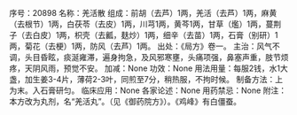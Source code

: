 序号：20898
名称：羌活散
组成：前胡（去芦）1两，羌活（去芦）1两，麻黄（去根节）1两，白茯苓（去皮）1两，川芎1两，黄芩1两，甘草（爁）1两，蔓荆子（去白皮）1两，枳壳（去瓤，麸炒）1两，细辛（去苗）1两，石膏（别研）1两，菊花（去梗）1两，防风（去芦）1两。
出处：《局方》卷一。
主治：风气不调，头目昏眩，痰涎雍滞，遍身拘急，及风邪寒壅，头痛项强，鼻塞声重，肢节烦疼，天阴风雨，预觉不安。
加减：None
功效：None
用法用量：每服2钱，水1大盏，加生姜3-4片，薄荷2-3叶，同煎至7分，稍热服，不拘时候。
制备方法：上为末。入石膏研匀。
临床应用：None
各家论述：None
用药禁忌：None
附注：本方改为丸剂，名“羌活丸”。（见《御药院方》）。《鸡峰》有白僵蚕。
